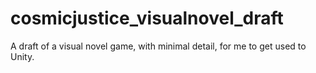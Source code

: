 # cosmicjustice_visualnovel_draft
A draft of a visual novel game, with minimal detail, for me to get used to Unity.
